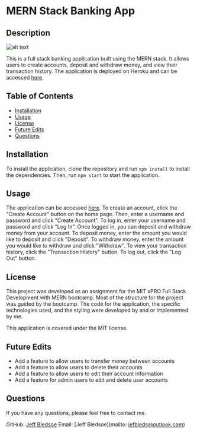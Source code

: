# MERN Stack Banking App

## Description
![alt text](./images/homeImg.png) 

This is a full stack banking application built using the MERN stack. It allows users to create accounts, deposit and withdraw money, and view their transaction history. The application is deployed on Heroku and can be accessed [here](https://mern-banking-app.herokuapp.com/).

## Table of Contents
* [Installation](#installation)
* [Usage](#usage)
* [License](#license)
* [Future Edits](#Future-Edits)
* [Questions](#questions)


## Installation
To install the application, clone the repository and run `npm install` to install the dependencies. Then, run `npm start` to start the application.

## Usage
The application can be accessed [here](https://mern-banking-app.herokuapp.com/). To create an account, click the "Create Account" button on the home page. Then, enter a username and password and click "Create Account". To log in, enter your username and password and click "Log In". Once logged in, you can deposit and withdraw money from your account. To deposit money, enter the amount you would like to deposit and click "Deposit". To withdraw money, enter the amount you would like to withdraw and click "Withdraw". To view your transaction history, click the "Transaction History" button. To log out, click the "Log Out" button.

## License
This project was developed as an assignment for the MIT xPRO Full Stack Development with MERN bootcamp. Most of the structure for the project was guided by the bootcamp. The code for the application, the specific technologies used, and the styling were developed by  and or implemented by me.

This application is covered under the MIT license.

## Future Edits
* Add a feature to allow users to transfer money between accounts
* Add a feature to allow users to delete their accounts
* Add a feature to allow users to edit their account information
* Add a feature for admin users to edit and delete user accounts

## Questions
If you have any questions, please feel free to contact me.

GitHub: [Jeff Bledsoe](https://github.com/jefbledsoe)
Email: [Jeff Bledsoe](mailto: jefbleds@outlook.com)





